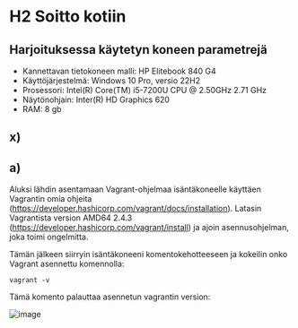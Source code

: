 # H2 Soitto kotiin


## Harjoituksessa käytetyn koneen parametrejä

- Kannettavan tietokoneen malli: HP Elitebook 840 G4
- Käyttöjärjestelmä: Windows 10 Pro, versio 22H2
- Prosessori: Intel(R) Core(TM) i5-7200U CPU @ 2.50GHz 2.71 GHz
- Näytönohjain: Inter(R) HD Graphics 620
- RAM: 8 gb


## x) 

## a) 

Aluksi lähdin asentamaan Vagrant-ohjelmaa isäntäkoneelle käyttäen Vagrantin omia ohjeita (https://developer.hashicorp.com/vagrant/docs/installation).
Latasin Vagrantista version AMD64 2.4.3 (https://developer.hashicorp.com/vagrant/install) ja ajoin asennusohjelman, joka toimi ongelmitta.

Tämän jälkeen siirryin isäntäkoneeni komentokehotteeseen ja kokeilin onko Vagrant asennettu komennolla:

    vagrant -v

Tämä komento palauttaa asennetun vagrantin version:

![image](https://github.com/user-attachments/assets/2ecafdc7-fefa-4cbb-a235-f6751f0a7102)





